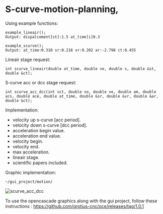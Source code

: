 # S-curve-motion-planning, 

Using example functions:

    example_lineair();
    Output: dispalcement[st]:1.5 at_time[i]0.3
    
    example_scurve();
    Output: at_time:0.310 sr:0.218 vr:0.202 ar:-2.798 ct:0.455
    
Lineair stage request:

    int scurve_lineair(double at_time, double ve, double s, double &st, double &ct);
    
S-curve acc or dcc stage request:

    int scurve_acc_dcc(int sct, double vo, double ve, double am, double acs, double ace, double at_time, double &sr, double &vr, double &ar, double &ct);
    
Implementation:

- velocity up s-curve [acc period].
- velocity down s-curve [dcc period].
- acceleration begin value.
- acceleration end value.
- velocity begin.
- velocity end.
- max acceleration.
- lineair stage.
- scientific papers included.

Graphic implementation:

    ~/gui_project/motion/

![scurve_acc_dcc](https://user-images.githubusercontent.com/44880102/146907278-0098c91a-85bc-44e6-95a0-26e20ad44f95.jpg)

To use the opencascade graphics along with the gui project, follow these instructions : https://github.com/grotius-cnc/oce/releases/tag/1.0.1

